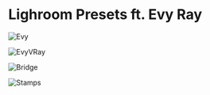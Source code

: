 # Lighroom Presets ft. Evy Ray

![Evy](https://github.com/user-attachments/assets/7923814e-c2e0-413b-8944-401c794ed48e)

![EvyVRay](https://github.com/user-attachments/assets/dafd1663-fe49-4e35-8b30-d67db10f1cbb)

![Bridge](https://github.com/user-attachments/assets/b3d3c154-7799-448d-9037-196a6ce8c419)

![Stamps](https://github.com/user-attachments/assets/ff0ca106-102a-4a61-b717-197d860c2769)
